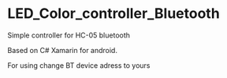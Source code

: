 # LED_Color_controller_Bluetooth
Simple controller for HC-05 bluetooth

Based on C# Xamarin for android.

For using change BT device adress to yours
